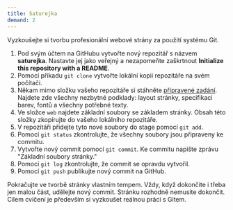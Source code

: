 ```yaml
---
title: Saturejka
demand: 2
---
```


Vyzkoušejte si tvorbu profesionální webové strány za použití systému Git.

1. Pod svým účtem na GitHubu vytvořte nový repozitář s názvem **saturejka**. Nastavte jej jako veřejný a nezapomeňte zaškrtnout **Initialize this repository with a README**.
1. Pomocí příkadu `git clone` vytvořte lokální kopii repozitáře na svém počítači.
1. Někam mimo složku vašeho repozitáře si stáhněte [připravené zadání](../assets/saturejka-zadani.zip). Najdete zde všechny nezbytné podklady: layout stránky, specifikaci barev, fontů a všechny potřebné texty.
1. Ve složce `web` najdete základní soubory se základem stránky. Obsah této složky zkopírujte do vašeho lokálního repozitáře.
1. V repozitáři přidejte tyto nové soubory do stage pomocí `git add`.
1. Pomocí `git status` zkontrolujte, že všechny soubory jsou připraveny ke commitu.
1. Vytvořte nový commit pomocí `git commit`. Ke commitu napište zprávu "Základní soubory stránky."
1. Pomocí `git log` zkontrolujte, že commit se opravdu vytvořil.
1. Pomocí `git push` publikujte nový commit na GitHub.

Pokračujte ve tvorbě stránky vlastním tempem. Vždy, když dokončíte i třeba jen malou část, udělejte nový commit. Stránku rozhodně nemusíte dokončit. Cílem cvičení je především si vyzkoušet reálnou práci s Gitem.
